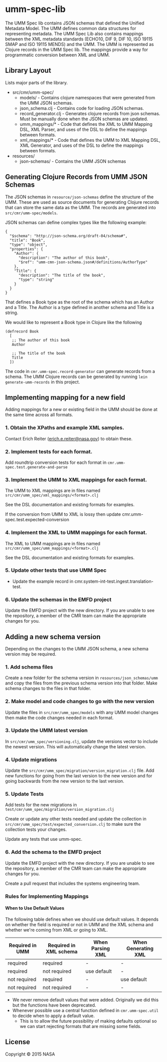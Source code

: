 # umm-spec-lib

The UMM Spec lib contains JSON schemas that defined the Unified Metadata Model. The UMM defines common data structures for representing metadata. The UMM Spec Lib also contains mappings between the XML metadata standards (ECHO10, DIF 9, DIF 10, ISO 19115 SMAP and ISO 19115 MENDS) and the UMM. The UMM is represented as Clojure records in the UMM Spec lib. The mappings provide a way for programmatic conversion between XML and UMM.

## Library Layout

Lists major parts of the library.

  * src/cmr/umm-spec/
    * models/ - Contains clojure namespaces that were generated from the UMM JSON schemas.
    * json_schema.clj - Contains code for loading JSON schemas.
    * record_generator.clj - Generates clojure records from json schemas. Must be manually done when the JSON schemas are updated.
    * umm_mappings/* - Code that defines the XML to UMM Mapping DSL, XML Parser, and uses of the DSL to define the mappings between formats.
    * xml_mappings/* - Code that defines the UMM to XML Mapping DSL, XML Generator, and uses of the DSL to define the mappings between formats.
  * resources/
    * json-schemas/ - Contains the UMM JSON schemas


## Generating Clojure Records from UMM JSON Schemas

The JSON schemas in `resource/json-schemas` define the structure of the UMM. These are used as source documents for generating Clojure records that can store the same data as the UMM. The records are generated into `src/cmr/umm-spec/models`.

JSON schemas can define complex types like the following example:

```
{
  "$schema": "http://json-schema.org/draft-04/schema#",
  "title": "Book",
  "type": "object",
  "properties": {
    "Author": {
      "description": "The author of this book",
      "$ref": "umm-cmn-json-schema.json#/definitions/AuthorType"
    },
    "Title": {
      "description": "The title of the book",
      "type": "string"
    }
  }
}
```

That defines a Book type as the root of the schema which has an Author and a Title. The Author is a type defined in another schema and Title is a string.

We would like to represent a Book type in Clojure like the following

```
(defrecord Book
  [
   ;; The author of this book
   Author

   ;; The title of the book
   Title
  ])
```

The code in `cmr.umm-spec.record-generator` can generate records from a schema. The UMM Clojure records can be generated by running `lein generate-umm-records` in this project.

## Implementing mapping for a new field

Adding mappings for a new or existing field in the UMM should be done at the same time across all formats.

### 1. Obtain the XPaths and example XML samples.

Contact Erich Reiter (erich.e.reiter@nasa.gov) to obtain these.

### 2. Implement tests for each format.

Add roundtrip conversion tests for each format in `cmr.umm-spec.test.generate-and-parse`

### 3. Implement the UMM to XML mappings for each format.

The UMM to XML mappings are in files named `src/cmr/umm_spec/xml_mappings/<format>.clj`

See the DSL documentation and existing formats for examples.

If the conversion from UMM to XML is lossy then update cmr.umm-spec.test.expected-conversion

### 4. Implement the XML to UMM mappings for each format.

The XML to UMM mappings are in files named `src/cmr/umm_spec/umm_mappings/<format>.clj`

See the DSL documentation and existing formats for examples.

### 5. Update other tests that use UMM Spec

* Update the example record in cmr.system-int-test.ingest.translation-test.

### 6. Update the schemas in the EMFD project

Update the EMFD project with the new directory. If you are unable to see the repository, a member of the CMR team can make the appropriate changes for you.

## Adding a new schema version

Depending on the changes to the UMM JSON schema, a new schema version may be required.
### 1. Add schema files

Create a new folder for the schema version in `resources/json_schemas/umm` and copy the files from the previous schema version into that folder. Make schema changes to the files in that folder.

### 2. Make model and code changes to go with the new version

Update the files in `src/cmr/umm_spec/models` with any UMM model changes then make the code changes needed in each format.

### 3. Update the UMM latest version

In `src/cmr/umm_spec/versioning.clj`, update the versions vector to include the newest version. This will automatically change the latest version.

### 4. Update migrations

Update the `src/cmr/umm_spec/migration/version_migration.clj` file. Add new functions for going from the last version to the new version and for going backwards from the new version to the last version.

### 5. Update Tests

Add tests for the new migrations in `test/cmr/umm_spec/migration/version_migration.clj`

Create or update any other tests needed and update the collection in `src/cmr/umm_spec/test/expected_conversion.clj` to make sure the collection tests your changes.

Update any tests that use umm-spec.

### 6. Add the schema to the EMFD project

Update the EMFD project with the new directory. If you are unable to see the repository, a member of the CMR team can make the appropriate changes for you.

Create a pull request that includes the systems engineering team.

### Rules for Implementing Mappings

#### When to Use Default Values

The following table defines when we should use default values. It depends on whether the field is required or not in UMM and the XML schema and whether we're coming from XML or going to XML.

| Required in UMM | Required in XML schema | When Parsing XML | When Generating XML |
|-----------------|------------------------|------------------|---------------------|
| required        | required               | -                | -                   |
| required        | not required           | use default      | -                   |
| not required    | required               | -                | use default         |
| not required    | not required           | -                | -                   |

* We never remove default values that were added. Originally we did this but the functions have been deprecated.
* Whenever possible use a central function defined in `cmr.umm-spec.util` to decide when to apply a default value.
  * This is to allow the future possibility of making defaults optional so we can start rejecting formats that are missing some fields.

## License

Copyright © 2015 NASA
